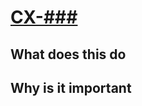 # [CX-###](https://hoopla.atlassian.net/browse/CX-###)

## What does this do

<!-- Description, of what this PR does -->

## Why is it important

<!-- Description, of why this PR is needed -->
